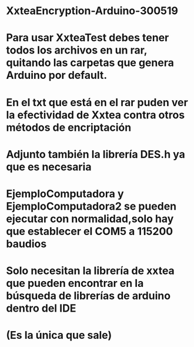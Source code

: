 # XxteaEncryption-Arduino-300519
# Para usar XxteaTest debes tener todos los archivos en un rar, quitando las carpetas que genera Arduino por default.
#       En el txt que está en el rar puden ver la efectividad de Xxtea contra otros métodos de encriptación
# Adjunto también la librería DES.h ya que es necesaria 
# EjemploComputadora y EjemploComputadora2 se pueden ejecutar con normalidad,solo hay que establecer el COM5 a 115200 baudios
#       Solo necesitan la librería de xxtea que pueden encontrar en la búsqueda de librerías de arduino dentro del IDE
#                       (Es la única que sale)

